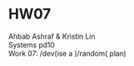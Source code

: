 # HW07

Ahbab Ashraf & Kristin Lin        
Systems pd10              
Work 07: /dev(ise a )/random( plan)          
